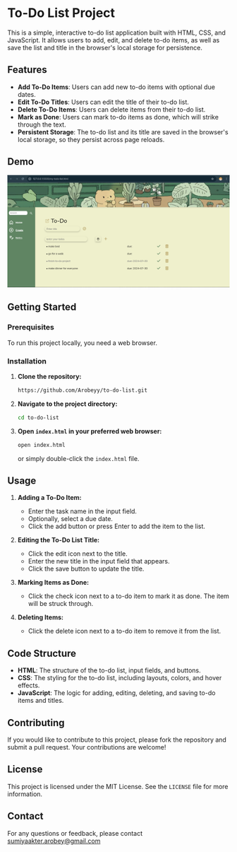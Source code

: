 # To-Do List Project

This is a simple, interactive to-do list application built with HTML, CSS, and JavaScript. It allows users to add, edit, and delete to-do items, as well as save the list and title in the browser's local storage for persistence.

## Features

- **Add To-Do Items**: Users can add new to-do items with optional due dates.
- **Edit To-Do Titles**: Users can edit the title of their to-do list.
- **Delete To-Do Items**: Users can delete items from their to-do list.
- **Mark as Done**: Users can mark to-do items as done, which will strike through the text.
- **Persistent Storage**: The to-do list and its title are saved in the browser's local storage, so they persist across page reloads.

## Demo

![To-Do List Screenshot](photos/Screenshot%20from%202024-07-30%2015-34-12.png)

## Getting Started

### Prerequisites

To run this project locally, you need a web browser.

### Installation

1. **Clone the repository:**
    ```bash
    https://github.com/Arobeyy/to-do-list.git
    ```

2. **Navigate to the project directory:**
    ```bash
    cd to-do-list
    ```

3. **Open `index.html` in your preferred web browser:**
    ```bash
    open index.html
    ```
    or simply double-click the `index.html` file.

## Usage

1. **Adding a To-Do Item:**
   - Enter the task name in the input field.
   - Optionally, select a due date.
   - Click the add button or press Enter to add the item to the list.

2. **Editing the To-Do List Title:**
   - Click the edit icon next to the title.
   - Enter the new title in the input field that appears.
   - Click the save button to update the title.

3. **Marking Items as Done:**
   - Click the check icon next to a to-do item to mark it as done. The item will be struck through.

4. **Deleting Items:**
   - Click the delete icon next to a to-do item to remove it from the list.

## Code Structure

- **HTML**: The structure of the to-do list, input fields, and buttons.
- **CSS**: The styling for the to-do list, including layouts, colors, and hover effects.
- **JavaScript**: The logic for adding, editing, deleting, and saving to-do items and titles.

## Contributing

If you would like to contribute to this project, please fork the repository and submit a pull request. Your contributions are welcome!

## License

This project is licensed under the MIT License. See the `LICENSE` file for more information.

## Contact

For any questions or feedback, please contact [sumiyaakter.arobey@gmail.com](mailto:sumiyaakter.arobey@gmail.com)

